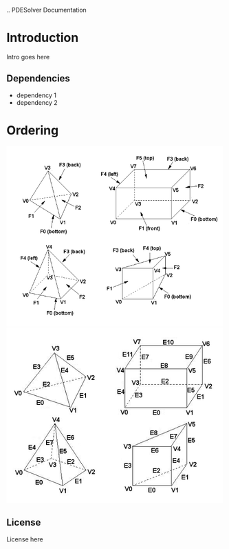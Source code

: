 .. PDESolver Documentation

Introduction
============

Intro goes here

Dependencies
------------

* dependency 1
* dependency 2

Ordering
========
![Region faces](source/region_faces.jpg)
![Region edges](source/region_edges.jpg)

License
-------

License here



